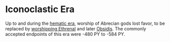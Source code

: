# Iconoclastic Era

<meta property="og:description" content="up to and during the hematic era, worship of abrecian gods lost favor, to be replaced by worshipping Ethrenal and later Obsidis.">

Up to and during the [hematic era](hematic.md), worship of Abrecian gods lost favor, to be replaced by [worshipping Ethrenal](ethrenic.md) and later [Obsidis](obsidic.md). The commonly accepted endpoints of this era were -480 PY to -584 PY.